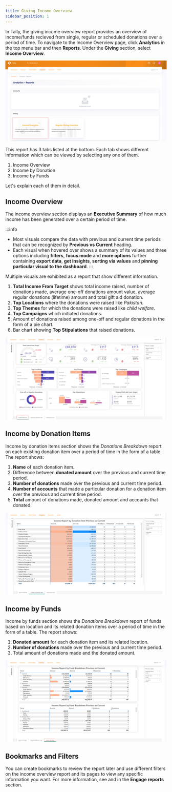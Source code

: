 ```yaml
---
title: Giving Income Overview
sidebar_position: 1
---
```


In Tally, the giving income overview report provides an overview of income/funds recieved from single, regular or scheduled donations over a period of time. To navigate to the Income Overview page, click **Analytics** in the top menu bar and then **Reports**. Under the **Giving** section, select **Income Overview**.

![income overview executive summary](./income-overview-executive-summary.png)

This report has 3 tabs listed at the bottom. Each tab shows different information which can be viewed by selecting any one of them.

1. Income Overview
2. Income by Donation
3. Income by Funds

Let's explain each of them in detail.

## Income Overview

The income overview section displays an **Executive Summary** of how much income has been generated over a certain period of time. 

:::info
- Most visuals compare the data with previous and current time periods that can be recognized by **Previous vs Current** heading. 
- Each visual when hovered over shows a summary of its values and three options including **filters**, **focus mode** and **more options** further containing **export data**, **get insights**, **sorting via values** and **pinning particular visual to the dashboard**.
:::

Multiple visuals are exhibited as a report that show different information.

1. **Total Income From Target** shows total income raised, number of donations made, average one-off donations amount value, average regular donations (lifetime) amount and total gift aid donation.
2. **Top Locations** where the donations were raised like *Pakistan*.
3. **Top Themes** for which the donations were raised like *child welfare*. 
4. **Top Campaigns** which initiated donations.
5. Amount of donations raised among one-off and regular donations in the form of a pie chart.
6. Bar chart showing **Top Stipulations** that raised donations. 

![Income overview tab](./income-overview-tab.png)

## Income by Donation Items 

Income by donation items section shows the *Donations Breakdown* report on each existing donation item over a period of time in the form of a table. The report shows:

1. **Name** of each donation item.
2. Difference between **donated amount** over the previous and current time period.
3. **Number of donations** made over the previous and current time period.
4. **Number of accounts** that made a particular donation for a donation item over the previous and current time period.
5. **Total** amount of donations made, donated amount and accounts that donated.

![Income by Donation Items tab](./income-by-donation-items-tab.png)

## Income by Funds

Income by funds section shows the *Donations Breakdown* report of funds based on location and its related donation items over a period of time in the form of a table. The report shows:

1. **Donated amount** for each donation item and its related location. 
2. **Number of donations** made over the previous and current time period.
3. Total amount of donations made and the donated amount.

![Income by funds tab](./income-by-funds-tab.png)

## Bookmarks and Filters

You can create bookmarks to review the report later and use different filters on the income overview report and its pages to view any specific information you want. For more information, see <K2Link route="docs/engage/data/introduction-to-analytics/reports/adding-bookmarks/" text="Adding Bookmarks" isInternal/> and <K2Link route="docs/engage/data/introduction-to-analytics/reports/using-filters/" text="Using Filters" isInternal/> in the **Engage reports** section.  